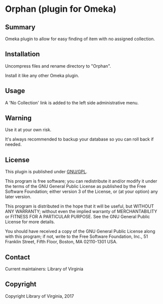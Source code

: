 Orphan (plugin for Omeka)
=============================

Summary
-------
Omeka plugin to allow for easy finding of item with no assigned collection.

Installation
------------

Uncompress files and rename directory to "Orphan".

Install it like any other Omeka plugin.

Usage
-----

A 'No Collection' link is added to the left side administrative menu.


Warning
-------

Use it at your own risk.

It's always recommended to backup your database so you can roll back if needed.


License
-------

This plugin is published under [GNU/GPL](https://www.gnu.org/licenses/gpl-3.0.html).

This program is free software; you can redistribute it and/or modify it under
the terms of the GNU General Public License as published by the Free Software
Foundation; either version 3 of the License, or (at your option) any later
version.

This program is distributed in the hope that it will be useful, but WITHOUT
ANY WARRANTY; without even the implied warranty of MERCHANTABILITY or FITNESS
FOR A PARTICULAR PURPOSE. See the GNU General Public License for more
details.

You should have received a copy of the GNU General Public License along with
this program; if not, write to the Free Software Foundation, Inc.,
51 Franklin Street, Fifth Floor, Boston, MA 02110-1301 USA.


Contact
-------

Current maintainers:
Library of Virginia

Copyright
---------

Copyright Library of Virginia, 2017